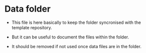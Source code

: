 # Data folder

- This file is here basically to keep the folder syncronised with the template repository. 

- But it can be useful to document the files within the folder.

- It should be removed if not used once data files are in the folder.

